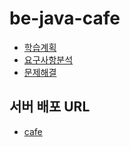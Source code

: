 # be-java-cafe

- [학습계획](https://github.com/yonghwankim-dev/be-java-cafe-max/wiki/%ED%95%99%EC%8A%B5%EA%B3%84%ED%9A%8D)
- [요구사항분석](https://github.com/yonghwankim-dev/be-java-cafe-max/wiki/%EC%9A%94%EA%B5%AC%EC%82%AC%ED%95%AD%EB%B6%84%EC%84%9D)
- [문제해결](https://github.com/yonghwankim-dev/be-java-cafe-max/wiki/%EB%AC%B8%EC%A0%9C%ED%95%B4%EA%B2%B0)

## 서버 배포 URL

- [cafe](http://13.125.250.229:8080)
